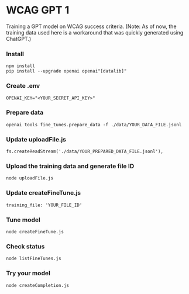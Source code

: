 # WCAG GPT 1
Training a GPT model on WCAG success criteria. (Note: As of now, the training data used here is a workaround that was quickly generated using ChatGPT.)

### Install
```npm install``` <br>
```pip install --upgrade openai openai"[datalib]"```

### Create .env
```OPENAI_KEY="<YOUR_SECRET_API_KEY>"```

### Prepare data
```openai tools fine_tunes.prepare_data -f ./data/YOUR_DATA_FILE.jsonl```

### Update uploadFile.js
```fs.createReadStream('./data/YOUR_PREPARED_DATA_FILE.jsonl'),```

### Upload the training data and generate file ID
```node uploadFile.js```

### Update createFineTune.js
```training_file: 'YOUR_FILE_ID'```

### Tune model
```node createFineTune.js```

### Check status
```node listFineTunes.js```

### Try your model
```node createCompletion.js```

